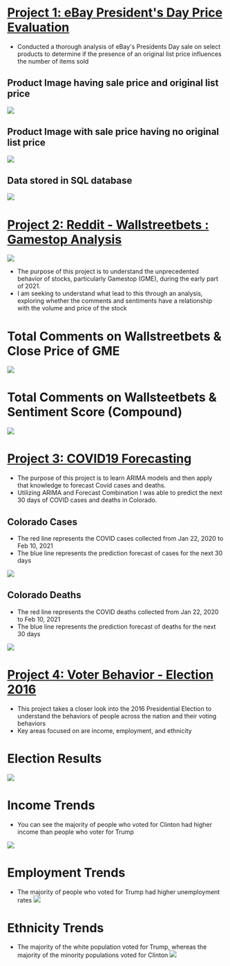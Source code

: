 # [Project 1: eBay President's Day Price Evaluation](https://github.com/khristionk2/eBay-Project)

* Conducted a thorough analysis of eBay's Presidents Day sale on select products to determine if the presence of an original list price influences the number of items sold

## Product Image having sale price and original list price 
![](images/Screen%20Shot%202021-03-31%20at%202.55.40%20PM.png)

## Product Image with sale price having no original list price
![](images/Screen%20Shot%202021-03-31%20at%202.55.10%20PM.png)

## Data stored in SQL database
![](images/Screen%20Shot%202021-04-01%20at%2011.43.57%20AM.png)

# [Project 2: Reddit - Wallstreetbets : Gamestop Analysis](https://github.com/khristionk2/Gamestop-WSB)
![](images/GameStop--1200x675.jpeg)
* The purpose of this project is to understand the unprecedented behavior of stocks, particularly Gamestop (GME), during the early part of 2021.
* I am seeking to understand what lead to this through an analysis, exploring whether the comments and sentiments have a relationship with the volume and price of the stock

# Total Comments on Wallstreetbets & Close Price of GME
![](images/totalcomments_close.png)

# Total Comments on Wallsteetbets & Sentiment Score (Compound)
![](images/close_sentiment.png)


# [Project 3: COVID19 Forecasting](https://github.com/khristionk2/COVID-ARIMA-Forecasting)

* The purpose of this project is to learn ARIMA models and then apply that knowledge to forecast Covid cases and deaths.
* Utilizing ARIMA and Forecast Combination I was able to predict the next 30 days of COVID cases and deaths in Colorado.

## Colorado Cases
* The red line represents the COVID cases collected from Jan 22, 2020 to Feb 10, 2021
* The blue line represents the prediction forecast of cases for the next 30 days 

![](images/CO%20Cases.png)

## Colorado Deaths
* The red line represents the COVID deaths collected from Jan 22, 2020 to Feb 10, 2021
* The blue line represents the prediction forecast of deaths for the next 30 days 

![](images/CO%20Deaths.png)

# [Project 4: Voter Behavior - Election 2016 ](https://github.com/khristionk2/Election-2016)
* This project takes a closer look into the 2016 Presidential Election to understand the behaviors of people across the nation and their voting behaviors
* Key areas focused on are income, employment, and ethnicity

# Election Results

![](images/Results.png)

# Income Trends
* You can see the majority of people who voted for Clinton had higher income than people who voter for Trump

![](images/income.png)

# Employment Trends
* The majority of people who voted for Trump had higher unemployment rates
![](images/unemployment.png)

# Ethnicity Trends
* The majority of the white population voted for Trump, whereas the majority of the minority populations voted for Clinton
![](images/ethnicity.png)
